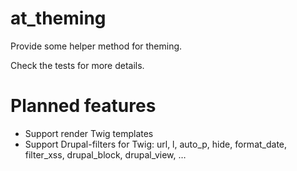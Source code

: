 at_theming
==========

Provide some helper method for theming.

Check the tests for more details.

Planned features
==========

* Support render Twig templates
* Support Drupal-filters for Twig: url, l, auto_p, hide, format_date, filter_xss, drupal_block, drupal_view, …

